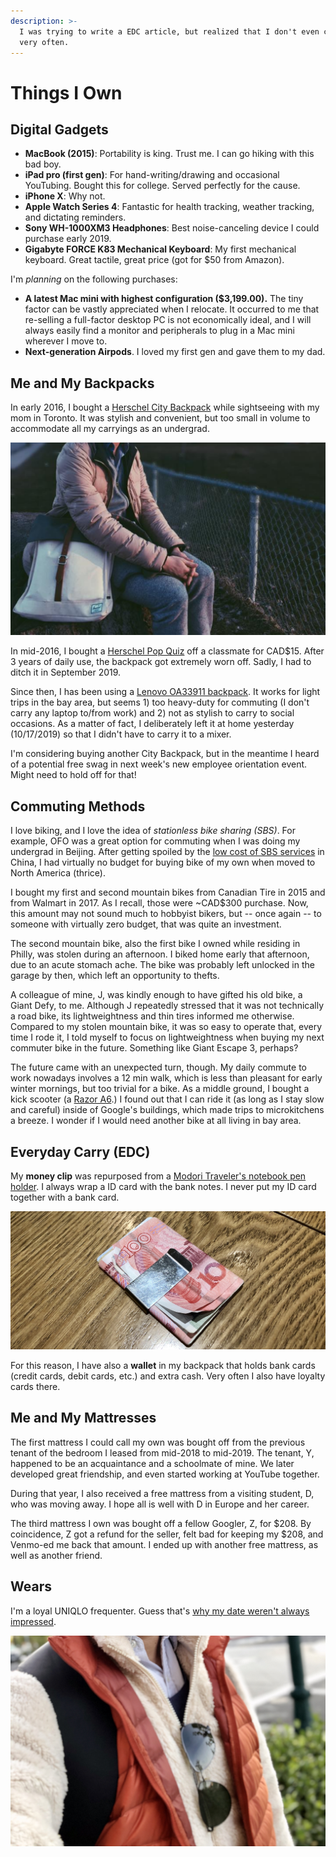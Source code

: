 ```yaml
---
description: >-
  I was trying to write a EDC article, but realized that I don't even carry keys
  very often.
---
```


# Things I Own

## Digital Gadgets

* **MacBook \(2015\)**: Portability is king. Trust me. I can go hiking with this bad boy.
* **iPad pro \(first gen\)**: For hand-writing/drawing and occasional YouTubing. Bought this for college. Served perfectly for the cause.
* **iPhone X**: Why not.
* **Apple Watch Series 4**: Fantastic for health tracking, weather tracking, and dictating reminders.
* **Sony WH-1000XM3 Headphones**: Best noise-canceling device I could purchase early 2019.
* **Gigabyte FORCE K83 Mechanical Keyboard**: My first mechanical keyboard. Great tactile, great price \(got for $50 from Amazon\).

I'm _planning_ on the following purchases:

* **A latest Mac mini with highest configuration \($3,199.00\).** The tiny factor can be vastly appreciated when I relocate. It occurred to me that re-selling a full-factor desktop PC is not economically ideal, and I will always easily find a monitor and peripherals to plug in a Mac mini wherever I move to. 
* **Next-generation Airpods**. I loved my first gen and gave them to my dad. 

## Me and My Backpacks

In early 2016, I bought a [Herschel City Backpack](https://herschel.com/shop/backpacks/city-backpack-mid-volume?v=10486-03019-OS) while sightseeing with my mom in Toronto. It was stylish and convenient, but too small in volume to accommodate all my carryings as an undergrad.

![Me and my City Backpack](../.gitbook/assets/screen-shot-2019-10-18-at-16.20.05.png)

In mid-2016, I bought a [Herschel Pop Quiz](https://herschel.com/shop/backpacks/pop-quiz-backpack) off a classmate for CAD$15. After 3 years of daily use, the backpack got extremely worn off. Sadly, I had to ditch it in September 2019.

Since then, I has been using a [Lenovo OA33911 backpack](https://www.aliexpress.com/item/32333710465.html). It works for light trips in the bay area, but seems 1\) too heavy-duty for commuting \(I don't carry any laptop to/from work\) and 2\) not as stylish to carry to social occasions. As a matter of fact, I deliberately left it at home yesterday \(10/17/2019\) so that I didn't have to carry it to a mixer.

I'm considering buying another City Backpack, but in the meantime I heard of a potential free swag in next week's new employee orientation event. Might need to hold off for that! 

## Commuting Methods

I love biking, and I love the idea of _stationless bike sharing \(SBS\)_. For example, OFO was a great option for commuting when I was doing my undergrad in Beijing. After getting spoiled by the [low cost of SBS services](https://knowledge.wharton.upenn.edu/article/why-bikecycles-are-making-a-huge-comeback-in-china/) in China, I had virtually no budget for buying bike of my own when moved to North America \(thrice\).

I bought my first and second mountain bikes from Canadian Tire in 2015 and from Walmart in 2017. As I recall, those were ~CAD$300 purchase. Now, this amount may not sound much to hobbyist bikers, but -- once again -- to someone with virtually zero budget, that was quite an investment.

The second mountain bike, also the first bike I owned while residing in Philly, was stolen during an afternoon. I biked home early that afternoon, due to an acute stomach ache. The bike was probably left unlocked in the garage by then, which left an opportunity to thefts.

A colleague of mine, J, was kindly enough to have gifted his old bike, a Giant Defy, to me. Although J repeatedly stressed that it was not technically a road bike, its lightweightness and thin tires informed me otherwise. Compared to my stolen mountain bike, it was so easy to operate that, every time I rode it, I told myself to focus on lightweightness when buying my next commuter bike in the future. Something like Giant Escape 3, perhaps?

The future came with an unexpected turn, though. My daily commute to work nowadays involves a 12 min walk, which is less than pleasant for early winter mornings, but too trivial for a bike. As a middle ground, I bought a kick scooter \(a [Razor A6](https://www.razor.com/products/kick-scooters/a6-scooter/).\) I found out that I can ride it \(as long as I stay slow and careful\) inside of Google's buildings, which made trips to microkitchens a breeze. I wonder if I would need another bike at all living in bay area. 

## Everyday Carry \(EDC\)

My **money clip** was repurposed from a [Modori Traveler's notebook pen holder](https://www.amazon.com/Midori-Travelers-notebook-holder-Brown/dp/B001D79A96). I always wrap a ID card with the bank notes. I never put my ID card together with a bank card.

![The money clip. The currency is called Chinese Yuan, once popular before mobile payment took off.](../.gitbook/assets/img_4417%20%281%29.JPG)

For this reason, I have also a **wallet** in my backpack that holds bank cards \(credit cards, debit cards, etc.\) and extra cash. Very often I also have loyalty cards there. 

## Me and My Mattresses

The first mattress I could call my own was bought off from the previous tenant of the bedroom I leased from mid-2018 to mid-2019. The tenant, Y, happened to be an acquaintance and a schoolmate of mine. We later developed great friendship, and even started working at YouTube together.

During that year, I also received a free mattress from a visiting student, D, who was moving away. I hope all is well with D in Europe and her career.

The third mattress I own was bought off a fellow Googler, Z, for $208. By coincidence, Z got a refund for the seller, felt bad for keeping my $208, and Venmo-ed me back that amount. I ended up with another free mattress, as well as another friend. 

## Wears

I'm a loyal UNIQLO frequenter. Guess that's [why my date weren't always impressed](https://japantoday.com/category/features/lifestyle/'he-wore-uniqlo-to-meet-me!'-japanese-woman-shares-petty-bad-date-story). 

![Me in UNIQLO](../.gitbook/assets/img_9769.jpg)

